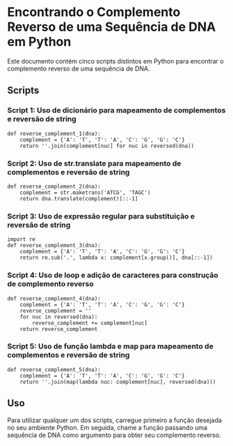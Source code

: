 # Encontrando o Complemento Reverso de uma Sequência de DNA em Python

Este documento contém cinco scripts distintos em Python para encontrar o complemento reverso de uma sequência de DNA.

## Scripts

### Script 1: Uso de dicionário para mapeamento de complementos e reversão de string
```
def reverse_complement_1(dna):
    complement = {'A': 'T', 'T': 'A', 'C': 'G', 'G': 'C'}
    return ''.join(complement[nuc] for nuc in reversed(dna))
```

### Script 2: Uso de str.translate para mapeamento de complementos e reversão de string
```
def reverse_complement_2(dna):
    complement = str.maketrans('ATCG', 'TAGC')
    return dna.translate(complement)[::-1]
```
### Script 3: Uso de expressão regular para substituição e reversão de string
```
import re
def reverse_complement_3(dna):
    complement = {'A': 'T', 'T': 'A', 'C': 'G', 'G': 'C'}
    return re.sub('.', lambda x: complement[x.group()], dna[::-1])
```
### Script 4: Uso de loop e adição de caracteres para construção de complemento reverso
```
def reverse_complement_4(dna):
    complement = {'A': 'T', 'T': 'A', 'C': 'G', 'G': 'C'}
    reverse_complement = ''
    for nuc in reversed(dna):
        reverse_complement += complement[nuc]
    return reverse_complement
```
### Script 5: Uso de função lambda e map para mapeamento de complementos e reversão de string
```
def reverse_complement_5(dna):
    complement = {'A': 'T', 'T': 'A', 'C': 'G', 'G': 'C'}
    return ''.join(map(lambda nuc: complement[nuc], reversed(dna)))
```
## Uso

Para utilizar qualquer um dos scripts, carregue primeiro a função desejada no seu ambiente Python. Em seguida, chame a função passando uma sequência de DNA como argumento para obter seu complemento reverso.